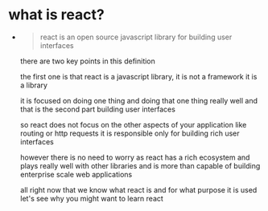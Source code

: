 # what is react?

- > react is an open source javascript library for building user interfaces

  there are two key points in this definition

  the first one is that react is a javascript library, it is not a framework it is a library

  it is focused on doing one thing and doing that one thing really well
  and that is the second part building user interfaces

  so react does not focus on the other aspects of your application like routing or http requests it is responsible only for building rich user interfaces

  however there is no need to worry as react has a rich ecosystem and plays really well with other libraries and is more than capable of building enterprise scale web applications

  all right now that we know what react is and for what purpose it is used let's see why you might want to learn react
